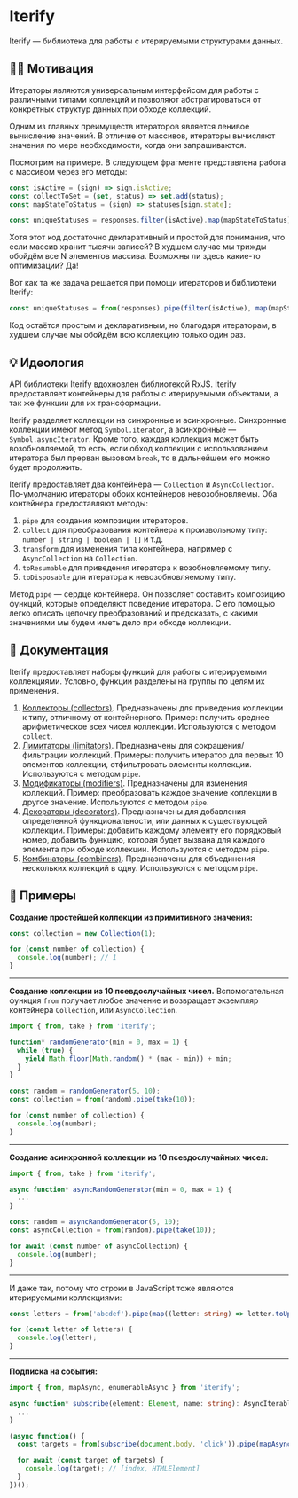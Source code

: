 # Iterify

Iterify — библиотека для работы с итерируемыми структурами данных.

## 🧗‍♂️ Мотивация

Итераторы являются универсальным интерфейсом для работы с различными типами коллекций и позволяют абстрагироваться от конкретных структур данных при обходе коллекций.

Одним из главных преимуществ итераторов является ленивое вычисление значений. В отличие от массивов, итераторы вычисляют значения по мере необходимости, когда они запрашиваются.

Посмотрим на примере. В следующем фрагменте представлена работа с массивом через его методы:

```ts
const isActive = (sign) => sign.isActive;
const collectToSet = (set, status) => set.add(status);
const mapStateToStatus = (sign) => statuses[sign.state];

const uniqueStatuses = responses.filter(isActive).map(mapStateToStatus).reduce(collectToSet, new Set());
```

Хотя этот код достаточно декларативный и простой для понимания, что если массив хранит тысячи записей? В худшем случае мы трижды обойдём все N элементов массива. Возможны ли здесь какие-то оптимизации? Да!

Вот как та же задача решается при помощи итераторов и библиотеки Iterify:

```ts
const uniqueStatuses = from(responses).pipe(filter(isActive), map(mapStateToStatus), reduce(collectToSet, new Set()));
```

Код остаётся простым и декларативным, но благодаря итераторам, в худшем случае мы обойдём всю коллекцию только один раз.

## 💡 Идеология

API библиотеки Iterify вдохновлен библиотекой RxJS. Iterify предоставляет контейнеры для работы с итерируемыми объектами, а так же функции для их трансформации.

Iterify разделяет коллекции на синхронные и асинхронные. Синхронные коллекции имеют метод `Symbol.iterator`, а асинхронные — `Symbol.asyncIterator`. Кроме того, каждая коллекция может быть возобновляемой, то есть, если обход коллекции с использованием итератора был прерван вызовом `break`, то в дальнейшем его можно будет продолжить.

Iterify предоставляет два контейнера — `Collection` и `AsyncCollection`. По-умолчанию итераторы обоих контейнеров невозобновляемы. Оба контейнера предоставляют методы:

1. `pipe` для создания композиции итераторов.
2. `collect` для преобразования контейнера к произвольному типу: `number | string | boolean | []` и т.д.
3. `transform` для изменения типа контейнера, например с `AsyncCollection` на `Collection`.
4. `toResumable` для приведения итератора к возобновляемому типу.
5. `toDisposable` для итератора к невозобновляемому типу.

Метод `pipe` — сердце контейнера. Он позволяет составить композицию функций, которые определяют поведение итератора. С его помощью легко описать цепочку преобразований и предсказать, с какими значениями мы будем иметь дело при обходе коллекции.

## 🌚 Документация

Iterify предоставляет наборы функций для работы с итерируемыми коллекциями. Условно, функции разделены на группы по целям их применения.

1. [Коллекторы (collectors)](./collectors/). Предназначены для приведения коллекции к типу, отличному от контейнерного. Пример: получить среднее арифметическое всех чисел коллекции. Используются с методом `collect`.
2. [Лимитаторы (limitators)](./limitators/). Предназначены для сокращения/фильтрации коллекций. Примеры: получить итератор для первых 10 элементов коллекции, отфильтровать элементы коллекции. Используются с методом `pipe`.
3. [Модификаторы (modifiers)](./modifiers/). Предназначены для изменения коллекций. Пример: преобразовать каждое значение коллекции в другое значение. Используются с методом `pipe`.
4. [Декораторы (decorators)](./decorators/). Предназначены для добавления определенной функциональности, или данных к существующей коллекции. Примеры: добавить каждому элементу его порядковый номер, добавить функцию, которая будет вызвана для каждого элемента при обходе коллекции. Используются с методом `pipe`.
5. [Комбинаторы (combiners)](./combiners/). Предназначены для объединения нескольких коллекций в одну. Используются с методом `pipe`.

## 🍗 Примеры

**Создание простейшей коллекции из примитивного значения:**

```ts
const collection = new Collection(1);

for (const number of collection) {
  console.log(number); // 1
}
```

---

**Создание коллекции из 10 псевдослучайных чисел.** Вспомогательная функция `from` получает любое значение и возвращает экземпляр контейнера `Collection`, или `AsyncCollection`.

```ts
import { from, take } from 'iterify';

function* randomGenerator(min = 0, max = 1) {
  while (true) {
    yield Math.floor(Math.random() * (max - min)) + min;
  }
}

const random = randomGenerator(5, 10);
const collection = from(random).pipe(take(10));

for (const number of collection) {
  console.log(number);
}
```

---

**Создание асинхронной коллекции из 10 псевдослучайных чисел:**

```ts
import { from, take } from 'iterify';

async function* asyncRandomGenerator(min = 0, max = 1) {
  ...
}

const random = asyncRandomGenerator(5, 10);
const asyncCollection = from(random).pipe(take(10));

for await (const number of asyncCollection) {
  console.log(number);
}
```

---

И даже так, потому что строки в JavaScript тоже являются итерируемыми коллекциями:

```ts
const letters = from('abcdef').pipe(map((letter: string) => letter.toUpperCase()));

for (const letter of letters) {
  console.log(letter);
}
```

---

**Подписка на события:**

```ts
import { from, mapAsync, enumerableAsync } from 'iterify';

async function* subscribe(element: Element, name: string): AsyncIterableIterator<Event> {
  ...
}

(async function() {
  const targets = from(subscribe(document.body, 'click')).pipe(mapAsync((event: Event) => event.target), enumerableAsync);

  for await (const target of targets) {
    console.log(target); // [index, HTMLElement]
  }
})();
```
